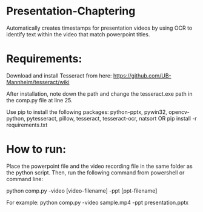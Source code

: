 # Presentation-Chaptering
Automatically creates timestamps for presentation videos by using OCR to identify text within the video that match powerpoint titles.

# Requirements:
Download and install Tesseract from here:
https://github.com/UB-Mannheim/tesseract/wiki

After installation, note down the path and change the tesseract.exe path in the comp.py file at line 25.

Use pip to install the following packages:
python-pptx, pywin32, opencv-python, pytesseract, pillow, tesseract, tesseract-ocr, natsort
OR
pip install -r requirements.txt

# How to run:
Place the powerpoint file and the video recording file in the same folder as the python script. Then, run the following command from powershell or command line:

python comp.py -video [video-filename] -ppt [ppt-filename]

For example:
python comp.py -video sample.mp4 -ppt presentation.pptx
